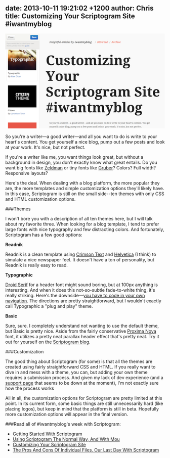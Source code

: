 date: 2013-10-11 19:21:02 +1200
author: Chris
title: Customizing Your Scriptogram Site #iwantmyblog
----

![Screen Shot 2013-10-10 at 23.29.28.png](/media/2013-10-11-Screen_Shot_2013-10-10_at_23.29.28.png)

<!-- excerpt -->

So you're a writer—a good writer—and all you want to do is write to your heart's content. You get yourself a nice  blog, pump out a few posts and look at your work. It's nice, but not perfect. 

If you're a writer like me, you want things look great, but without a background in design, you don't exactly know what great entails. Do you want big fonts like [Zeldman](http://www.zeldman.com/) or tiny fonts like [Gruber](http://daringfireball.net/)? Colors? Full width? Responsive layouts?

<!-- /excerpt -->

Here's the deal. When dealing with a blog platform, the more popular they are, the more templates and simple customization options they'll likely have. In this case, Scriptogram is still on the small side--ten themes with only CSS and HTML customization options. 

###Themes

I won't bore you with a description of all ten themes here, but I will talk about my favorite three. When looking for a blog template, I tend to prefer large fonts with nice typography and few distracting colors. And fortunately, Scriptogram has a few good options: 

**Readnik**

Readnik is a clean template using [Crimson Text](http://www.google.com/fonts/specimen/Crimson+Text) and [Helvetica](http://www.myfonts.com/fonts/adobe/helvetica/) (I think) to simulate a nice newspaper feel. It doesn't have a ton of personality, but Readnik is really easy to read.

**Typographic**

[Droid Serif](http://www.google.com/fonts/specimen/Droid+Serif) for a header font might sound boring, but at 100px anything is interesting. And when it does this not-so-subtle fade-to-white thing, it's really striking. Here's the downside—[you have to code in your own navigation](http://sicanstudios.com/post/teehan-lax-navigation/). The directions are pretty straightforward, but I wouldn't exactly call Typographic a "plug and play" theme.

**Basic**

Sure, sure. I completely understand not wanting to use the default theme, but Basic is pretty nice. Aside from the fairly conservative [Proxima Nova](http://www.myfonts.com/fonts/marksimonson/proxima-nova/regular/) font, it utilizes a pretty neat parallax header effect that's pretty neat. Try it out for yourself on the [Scriptogram blog](http://scriptogr.am/blog).

###Customization

The good thing about Scriptogram (for some) is that all the themes are created using fairly straightforward CSS and HTML. If you really want to dive in and mess with a theme, you can, but adding your own theme requires a submission process. And given my lack of dev experience (and a [support page](http://support.scriptogr.am/kb/creating-themes/submitting-a-theme) that seems to be down at the moment), I'm not exactly sure how the process works

All in all, the customization options for Scriptogram are pretty limited at this point. In its current form, some basic things are still unnecessarily hard (like placing logos), but keep in mind that the platform is still in beta. Hopefully more customization options will appear in the final version.

###Read all of #iwantmyblog's week with Scriptogram:

+ [Getting Started With Scriptogram](https://iwantmyname.com/blog/2013/10/getting-started-with-scriptogram.html)
+ [Using Scriptogram The Normal Way, And With Mou](https://iwantmyname.com/blog/2013/10/using-scriptogram-the-normal-way-and-with-mou-iwantmyblog.html)
+ [Customizing Your Scriptogram Site](https://iwantmyname.com/blog/2013/10/customizing-your-scriptogram-site-iwantmyblog.html)
+ [The Pros And Cons Of Individual Files. Our Last Day With Scriptogram](https://iwantmyname.com/blog/2013/10/the-pros-and-cons-of-individual-files-our-last-day-with-scriptogram-iwantmyblog.html)
